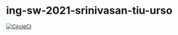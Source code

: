 # ing-sw-2021-srinivasan-tiu-urso

[![CircleCI](https://circleci.com/gh/ravifrancesco/ing-sw-2021-srinivasan-tiu-urso.svg?style=svg&circle-token=d3f29cd7ec4c22170ffb9ec47a837be042e69e76)](https://app.circleci.com/pipelines/github/ravifrancesco/ing-sw-2021-srinivasan-tiu-urso?branch=master)

